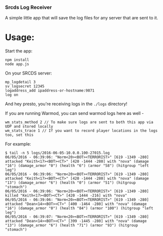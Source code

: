 ### Srcds Log Receiver

A simple little app that will save the log files for any server that are 
sent to it. 

# Usage:

Start the app:
```
npm install
node app.js
```

On your  SRCDS server:
```
mp_logdetail 3
sv_logsecret 12345
logaddress_add ipaddress-or-hostname:9871
log on
```
And hey presto, you're receiving logs in the `./logs` directory!

If you are running Warmod, you can send warmod logs here as well - 

```
wm_stats_method 2 // To make sure logs are sent to both this app via UDP and stored locally 
wm_stats_trace 1 // If you want to record player locations in the logs too, set this
```

For example:

```
$ tail -n 5 logs/2016-06-05-10.0.0.100-27015.log
06/05/2016 - 06:39:06: "Norm<20><BOT><TERRORIST>" [619 -1349 -280] attacked "Keith<17><BOT><CT>" [420 -1444 -280] with "nova" (damage "16") (damage_armor "0") (health "6") (armor "58") (hitgroup "left leg")
06/05/2016 - 06:39:06: "Norm<20><BOT><TERRORIST>" [619 -1349 -280] attacked "Keith<17><BOT><CT>" [420 -1444 -280] with "nova" (damage "13") (damage_armor "6") (health "0") (armor "51") (hitgroup "stomach")
06/05/2016 - 06:39:06: "Norm<20><BOT><TERRORIST>" [619 -1349 -280] killed "Keith<17><BOT><CT>" [420 -1444 -216] with "nova"
06/05/2016 - 06:39:06: "Norm<20><BOT><TERRORIST>" [619 -1349 -280] attacked "Dean<14><BOT><CT>" [400 -1464 -280] with "nova" (damage "16") (damage_armor "0") (health "84") (armor "100") (hitgroup "left leg")
06/05/2016 - 06:39:07: "Norm<20><BOT><TERRORIST>" [619 -1349 -280] attacked "Dean<14><BOT><CT>" [399 -1445 -280] with "nova" (damage "13") (damage_armor "6") (health "71") (armor "93") (hitgroup "stomach")
```